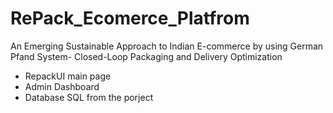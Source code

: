 # RePack_Ecomerce_Platfrom
An Emerging Sustainable Approach to Indian E-commerce by using German Pfand System- Closed-Loop Packaging and Delivery Optimization
- RepackUI main page
- Admin Dashboard
- Database SQL from the porject 
